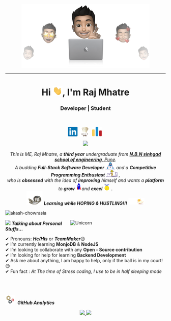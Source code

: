 <p align="center">
  <img src="./banners/intro.png" height="200"/>
</p>
<hr>
<h1 align="center">Hi <img src="./gifs/Hi.gif" width="30px">, I'm Raj Mhatre</h1>
<h3 align="center">Developer | Student</h3>
<br>
<p align="center">
<a href="https://www.linkedin.com/in/rajmhatre20/" target="blank"><img align="center" src="./logos/LinkedIn_logo_initials.png" alt="LinkedIn" height="30" width="30" /></a>&nbsp; 
<a href="https://www.codechef.com/users/rajmhatre20" target="blank"><img align="center" src="./logos/Codechef.png" alt="rajmhatre20" height="30" width="30" /></a>&nbsp; 
<a href="https://codeforces.com/profile/RajMhatre20" target="blank"><img align="center" src="./logos/Codeforces.png" alt="RajMhatre20" height="30" width="30" /></a>&nbsp; 
</p>
</p>

<p align="center">
  <a href="https://github.com/DenverCoder1/readme-typing-svg"><img src="https://readme-typing-svg.herokuapp.com?lines=Computer+Science+Student;Full+Stack+Web+Developer;DS%20|%20Open+Source%20Enthusiast;Always%20learning%20new%20things&center=true&width=500&height=50"></a>
</p>

<p align="center">
  <em>
    This is ME, Raj Mhatre, a <b>third year</b> undergraduate from <a href="http://cms.sinhgad.edu/sinhgad_engineering_institutes/nbn-ssoe,-ambegaon-(bk)/faqs.aspx"> <b>N.B.N sinhgad school of engineering</b>, Pune</a>. <br>
    A budding <b>Full-Stack Software Developer</b> <img src="./gifs/Developer.gif" width="30px"> and a <b>Competitive Programming Enthusiast</b>&nbsp;<img src="./gifs/Designer.gif" width="36px">&nbsp,<br>who is <b>obsessed</b>
    with the idea of <b>improving</b> himself and wants a <b>platform</b> to 
    <b>grow</b> <img src="./gifs/Rocket.gif" width="18px">and 
    <b>excel</b> <img src="./gifs/Medal.gif" width="20px">&nbsp.
  </em> 
  <br>
  <img src="./gifs/hoping.gif" width="50" /> <b><i>Learning while HOPING & HUSTLING!!!</i></b> <img src="./gifs/hustling.gif" width="50" />
</p>

<p align="left"> <img src="https://komarev.com/ghpvc/?username=RajMhatre20&label=Profile%20views&color=0e75b6&style=flat" alt="akash-chowrasia" /> </p>
<img align="right" width=300px alt="Unicorn" src="https://media.giphy.com/media/3ohs4BSacFKI7A717y/giphy.gif" />

<img src="https://media.giphy.com/media/ObNTw8Uzwy6KQ/giphy.gif" width="30px">&nbsp;***Talking about Personal Stuffs...***

✔ Pronouns: ***He/His*** or ***TeamMaker***😉 <br>
✔ I’m currently learning **MonjoDB** & **NodeJS**<br>
✔ I’m looking to collaborate with any **Open - Source contribution**<br>
✔ I’m looking for help for learning **Backend Development**<br>
✔ Ask me about anything, I am happy to help, only if the ball is in my court!😉<br>
✔ Fun fact : *At The time of Stress coding, I use to be in half sleeping mode*<br><br><br><br>


<img src="./gifs/Gear.gif" width="30px">&nbsp; ***GitHub Analytics***

<p align="center">
<a href="https://github.com/RajMhatre20">
  <img height="180em" src="https://github-readme-stats-eight-theta.vercel.app/api?username=RajMhatre20&show_icons=true&theme=nightowl&include_all_commits=true&count_private=true"/>
  <img height="180em" src="https://github-readme-stats-eight-theta.vercel.app/api/top-langs/?username=RajMhatre20&layout=compact&langs_count=8&theme=nightowl"/>
</a>
</p>




 

